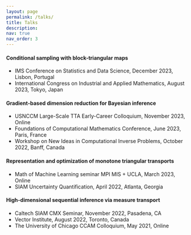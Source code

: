 ```yaml
---
layout: page
permalink: /talks/
title: Talks
description:
nav: true
nav_order: 3
---
```


#### Conditional sampling with block-triangular maps
- IMS Conference on Statistics and Data Science, December 2023, Lisbon, Portugal
- International Congress on Industrial and Applied Mathematics, August 2023, Tokyo, Japan

#### Gradient-based dimension reduction for Bayesian inference
- USNCCM Large-Scale TTA Early-Career Colloquium, November 2023, Online 
- Foundations of Computational Mathematics Conference, June 2023, Paris, France
- Workshop on New Ideas in Computational Inverse Problems, October 2022, Banff, Canada

#### Representation and optimization of monotone triangular transports
- Math of Machine Learning seminar MPI MIS + UCLA, March 2023, Online
- SIAM Uncertainty Quantification, April 2022, Atlanta, Georgia

#### High-dimensional sequential inference via measure transport
- Caltech SIAM CMX Seminar, November 2022, Pasadena, CA
- Vector Institute, August 2022, Toronto, Canada
- The University of Chicago CCAM Colloquium, May 2021, Online
